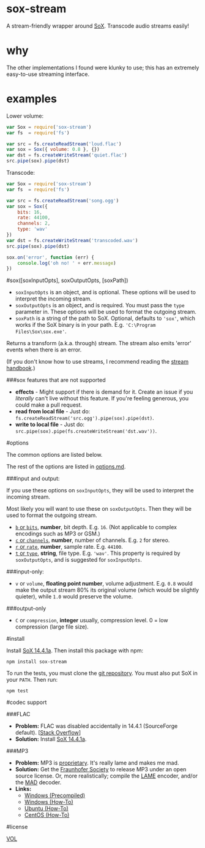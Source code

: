 sox-stream
==========

A stream-friendly wrapper around [SoX](http://sox.sourceforge.net/). Transcode audio streams easily!

why
===

The other implementations I found were klunky to use; this has an extremely easy-to-use streaming interface.

examples
========

Lower volume:
```js
var Sox = require('sox-stream')
var fs  = require('fs')

var src = fs.createReadStream('loud.flac')
var sox = Sox({ volume: 0.8 }, {})
var dst = fs.createWriteStream('quiet.flac')
src.pipe(sox).pipe(dst)
```

Transcode:
```js
var Sox = require('sox-stream')
var fs  = require('fs')

var src = fs.createReadStream('song.ogg')
var sox = Sox({
	bits: 16,
	rate: 44100,
	channels: 2,
	type: 'wav'
})
var dst = fs.createWriteStream('transcoded.wav')
src.pipe(sox).pipe(dst)

sox.on('error', function (err) {
	console.log('oh no! ' + err.message)
})
```

#sox([soxInputOpts], soxOutputOpts, [soxPath])

- `soxInputOpts` is an object, and is optional. These options will be used to interpret the incoming stream.
- `soxOutputOpts` is an object, and is required. You must pass the `type` parameter in. These options will be used to format the outgoing stream.
- `soxPath` is a string of the path to SoX. Optional, defaults to `'sox'`, which works if the SoX binary is in your path. E.g. `'C:\Program Files\Sox\sox.exe'`.

Returns a transform (a.k.a. through) stream. The stream also emits 'error' events when there is an error.

(If you don't know how to use streams, I recommend reading the [stream handbook][stream-handbook].)

###sox features that are not supported
- **effects** - Might support if there is demand for it. Create an issue if you *literally* can't live without this feature. If you're feeling generous, you could make a pull request.
- **read from local file** - Just do: `fs.createReadStream('src.ogg').pipe(sox).pipe(dst)`.
- **write to local file** - Just do: `src.pipe(sox).pipe(fs.createWriteStream('dst.wav'))`.

#options

The common options are listed below.

The rest of the options are listed in [options.md][more-opts].

###input and output:

If you use these options on `soxInputOpts`, they will be used to interpret the incoming stream.

Most likely you will want to use these on `soxOutputOpts`. Then they will be used to format the outgoing stream.

- [`b` or `bits`][bitdepth-arg], **number**, bit depth. E.g. `16`. (Not applicable to complex encodings such as MP3 or GSM.)
- [`c` or `channels`][channel-arg], **number**, number of channels. E.g. `2` for stereo.
- [`r` or `rate`][samplerate-arg], **number**, sample rate. E.g. `44100`.
- [`t` or `type`][type-arg], **string**, file type. E.g. `'wav'`. This property is required by `soxOutputOpts`, and is suggested for `soxInputOpts`.

###input-only:

- `v` or `volume`, **floating point number**, volume adjustment. E.g. `0.8` would make the output stream 80% its original volume (which would be slightly quieter), while `1.0` would preserve the volume.

###output-only

- `C` or `compression`, **integer** usually, compression level. 0 = low compression (large file size).

#install

Install [SoX 14.4.1a][sox-latest]. Then install this package with npm: 

```
npm install sox-stream
```

To run the tests, you must clone the [git repository](https://github.com/ArtskydJ/sox-stream). You must also put SoX  in your `PATH`. Then run:

```
npm test
```

#codec support

###FLAC

- **Problem:** FLAC was disabled accidentally in 14.4.1 (SourceForge default). [[Stack Overflow](http://stackoverflow.com/questions/23382500/how-to-install-flac-support-flac-libraries-to-sox-in-windows/25755799)]
- **Solution:** Install [SoX 14.4.1a][sox-latest].

###MP3

- **Problem:** MP3 is [proprietary](https://en.wikipedia.org/wiki/LAME#Patents_and_legal_issues). It's really lame and makes me mad.
- **Solution:** Get the [Fraunhofer Society](https://en.wikipedia.org/wiki/Fraunhofer_Society#Notable_projects) to release MP3 under an open source license. Or, more realistically; compile the [LAME](http://lame.sourceforge.net/) encoder, and/or the [MAD](http://www.underbit.com/products/mad) decoder.
- **Links:**
	- [Windows (Precompiled)](https://github.com/EaterOfCode/sux/tree/master/win_libs)
	- [Windows (How-To)](http://www.codeproject.com/Articles/33901/Compiling-SOX-with-Lame-and-Libmad-for-Windows)
	- [Ubuntu (How-To)](http://eggblog.invertedegg.com/?p=19)
	- [CentOS (How-To)](http://techblog.netwater.com/?p=4)

#license

[VOL](http://veryopenlicense.com)

[sox-latest]: http://sourceforge.net/projects/sox/files/sox/14.4.1/sox-14.4.1a-win32.exe/download
[bitdepth-arg]: https://en.wikipedia.org/wiki/Audio_bit_depth
[channel-arg]: https://en.wikipedia.org/wiki/Audio_channel
[samplerate-arg]: https://en.wikipedia.org/wiki/Sampling_(signal_processing)#Sampling_rate
[type-arg]: https://en.wikipedia.org/wiki/Audio_file_format
[stream-handbook]: https://github.com/substack/stream-handbook
[more-opts]: https://github.com/ArtskydJ/sox-stream/blob/master/options.md

